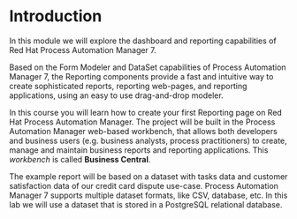 # Introduction

In this module we will explore the dashboard and reporting capabilities of Red Hat Process Automation Manager 7.

Based on the Form Modeler and DataSet capabilities of Process Automation Manager 7, the Reporting components provide a fast and intuitive way to create sophisticated reports, reporting web-pages, and reporting applications, using an easy to use drag-and-drop modeler.

In this course you will learn how to create your first Reporting page on Red Hat Process Automation Manager. The project will be built in the Process Automation Manager web-based workbench, that allows both developers and business users (e.g. business analysts, process practitioners) to create, manage and maintain business reports and reporting applications. This *workbench* is called **Business Central**.

The example report will be based on a dataset with tasks data and customer satisfaction data of our credit card dispute use-case. Process Automation Manager 7 supports multiple dataset formats, like CSV, database, etc. In this lab we will use a dataset that is stored in a PostgreSQL relational database.
